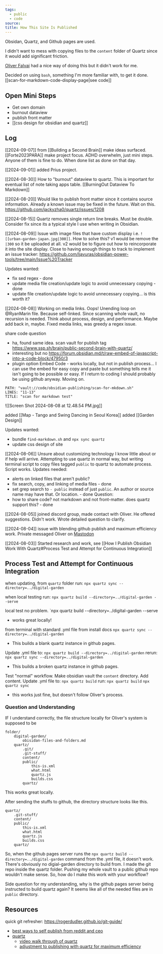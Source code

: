 ```yaml
---
tags:
  - public
  - code
source: 
title: How This Site Is Published
---
```

Obsidan, Quartz, and Github pages are used.

I didn't want to mess with copying files to the `content` folder of Quartz since it would add significant friction.

[Oliver Falvai](https://oliverfalvai.com/evergreen/my-quartz-+-obsidian-note-publishing-setup) had a nice way of doing this but it didn't work for me.

Decided on using `bash`, something I'm more familiar with, to get it done. [[scan-for-markdown-code-display-page|see code]]

## Open Mini Steps
- Get own domain
- burnout dataview
- publish front matter
- [[css design for obsidian and quartz]]
## Log

[[2024-09-07]] from [[Building a Second Brain]] make ideas surfaced. [[Forte2023PARA]] make project focus. ADHD overwhelm, just mini steps. Anyone of them is fine to do. When done list as done on that day.

[[2024-09-01]] added Prius project.

[[2024-08-30]] How to "burnout" dataview to quartz. This is important for eventual list of note taking apps table. [[BurningOut Dataview To Markdown]]

[[2024-08-20]] Would like to publish front matter since it contains source information. Already a known issue may be fixed in the future. Wait on this. https://github.com/jackyzha0/quartz/issues/1208

[[2024-08-15]] Quartz removes single return line breaks. Must be double. Consider fix since its a typical style I use when writing in Obsidian.

[[2024-08-09]] Issue with image files that have custom display i.e. `![[urban-garden-japan.jpg|300]]`.  How to solve this? v1 would be remove the `|300` so it be uploaded at all. v2 would be to figure out how to reincorporate it into the site display. Close to having enough things to track to implement an issue tracker: https://github.com/ljavuras/obsidian-power-tools/tree/main/Issue%20Tracker

Updates wanted:
- fix sed regex - done
- update media file creation/update logic to avoid unnecessary copying - done
- update file creation/update logic to avoid unnecessary copying... is this worth it?

[[2024-08-08]] Working on media links. Oops! Unending loop on @RyanMarin file. Because self-linked. Since scanning whole vault, no recursion is needed. Think about process, design, and performance. Maybe add back in, maybe. Fixed media links, was greedy a regex issue.

share code question
- ha, found same idea. scan vault for publish tag https://www.ssp.sh/brain/public-second-brain-with-quartz/
- interesting but no https://forum.obsidian.md/t/raw-embed-of-javascript-into-a-code-block/47950/3 
- plugin option Embed Code - works locally, but not in publish process... I can use the embed for easy copy and paste but something tells me it isn't going to be possible or easy. If I return to coding I should probably be using github anyway. Moving on.

```embed-bash
PATH: "vault://code/obsidian-publishing/scan-for-mkdown.sh"
LINES: "11-13"
TITLE: "scan for markdown test" 
```
![[Screen Shot 2024-08-08 at 12.48.54 PM.jpg]]

added [[Map - Tango and Swing Dancing in Seoul Korea]]
added [[Garden Design]]

Updates wanted:
- bundle `find-markdown.sh` and `npx sync quartz`
- update css design of site

[[2024-08-06]] Unsure about customizing technology I know little about or if help will arrive. Attempting to use quartz in normal way, but writing terminal script to copy files tagged `public` to quartz to automate process. Script works. Updates needed: 
- alerts on linked files that aren't public?
- fix search, copy, and linking of media files - done
- set grep search to `- public` instead of just `public`. An author or source name may have that. Or location. - done
Question:
- how to share code? not markdown and not front-matter. does quartz support this? - done

[[2024-08-05]] joined discord group, made contact with Oliver. He offered suggestions. Didn't work. Wrote detailed question to clarify.

[[2024-08-04]] issue with blending github publish and maximum efficiency work. Private messaged Oliver on [Mastodon](https://mastodon.social/@tapianicholas)

[[2024-08-03]] Started research and work, see [[How I Publish Obsidian Work With Quartz#Process Test and Attempt for Continuous Integration]]
## Process Test and Attempt for Continuous Integration

when updating, from `quartz` folder run:
`npx quartz sync --directory=../digital-garden`

when local testing run:
`npx quartz build --directory=../digital-garden --serve`

local test no problem.
`npx quartz build --directory=../digital-garden --serve
- works great locally!

from terminal with standard .yml file from install docs
`npx quartz sync --directory=../digital-garden`
- This builds a blank quartz instance in github pages.

Update .yml file to:
`npx quartz build --directory=../digital-garden`
rerun:
`npx quartz sync --directory=../digital-garden`
- This builds a broken quartz instance in github pages.

Test "normal" workflow. Make obsidian vault the `content` directory. Add content.
Update .yml file to:
`npx quartz build`
run:
`npx quartz build`
`npx quartz sync`
- this works just fine, but doesn't follow Oliver's process.
### Question and Understanding

IF I understand correctly, the file structure locally for Oliver's system is supposed to be
```
folder/
    digital-garden/
        obisidan-files-and-folders.md
	quartz/
		.git/
	    .git-stuff/
	    content/
		public/
		    this-is.xml
		    what.html
		    quartz.js
		    builds.css
		quartz/
```

This works great locally.

After sending the stuffs to github, the directory structure looks like this.

```
quartz/
	.git-stuff/
	content/
	public/
		this-is.xml
		what.html
		quartz.js
		builds.css
	quartz/
```

So, when the github pages server runs the `npx quartz build --directory=../digital-garden` command from the .yml file, it doesn't work. There's obviously no digial-garden directory to build from. I made the git repo inside the quartz folder. Pushing my whole vault to a public github repo wouldn't make sense. So, how do I make this work with your workflow?

Side question for my understanding, why is the github pages server being instructed to build quartz again? It seems like all of the needed files are in `public` directory.

## Resources
quick git refresher: https://rogerdudler.github.io/git-guide/
- [best ways to self publish from reddit and ceo](https://www.reddit.com/r/ObsidianMD/comments/16e5jek/best_way_to_selfhost_obsidian_publish/)
- [quartz](https://quartz.jzhao.xyz/authoring-content)
	- [video walk through of quartz](https://www.youtube.com/watch?v=6s6DT1yN4dw)
	- [adjustment to publishing with quartz for maximum efficiency ](https://oliverfalvai.com/evergreen/my-quartz-+-obsidian-note-publishing-setup)